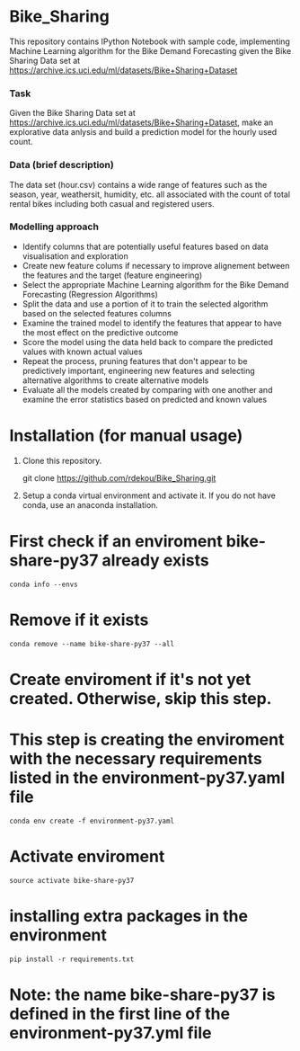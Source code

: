 # Bike_Sharing


This repository contains IPython Notebook with sample code, implementing Machine Learning algorithm for the Bike Demand Forecasting
given the Bike Sharing Data set at https://archive.ics.uci.edu/ml/datasets/Bike+Sharing+Dataset



 
### Task
Given the Bike Sharing Data set at https://archive.ics.uci.edu/ml/datasets/Bike+Sharing+Dataset,
make an explorative data anlysis and build a prediction model for the hourly used count.

### Data (brief description)
The data set (hour.csv) contains a wide range of features such as the season, year, weathersit, humidity, etc. all associated with the count of total rental bikes including both casual and registered users.

### Modelling approach 
- Identify columns that are potentially useful features based on data visualisation and exploration
- Create new feature colums if necessary to improve alignement between the features and the target (feature engineering)
- Select the appropriate Machine Learning algorithm for the Bike Demand Forecasting  (Regression Algorithms)
- Split the data and use a portion of it to train the selected algorithm based on the selected features columns
- Examine the trained model to identify the features that appear to have the most effect on the predictive outcome
- Score the model using the data held back to compare the predicted values with known actual values
- Repeat the process, pruning features that don't appear  to be predictively important, engineering new features and selecting alternative algorithms to create alternative models
- Evaluate all the models created by comparing with one another and examine the error statistics based on predicted and known values


Installation (for manual usage)
============

1. Clone this repository.

    git clone https://github.com/rdekou/Bike_Sharing.git


2. Setup a conda virtual environment and activate it. If you do not have conda, use an anaconda installation.

# First check if an enviroment bike-share-py37 already exists
 
    conda info --envs                              

# Remove if it exists
 
    conda remove --name bike-share-py37 --all      

# Create enviroment if it's not yet created. Otherwise, skip this step.
# This step is creating the enviroment with the necessary requirements listed in the environment-py37.yaml file
 
    conda env create -f environment-py37.yaml      

# Activate enviroment
 
    source activate bike-share-py37

# installing extra packages in the environment

    pip install -r requirements.txt             

# Note: the name bike-share-py37  is defined in the first line of the environment-py37.yml file
